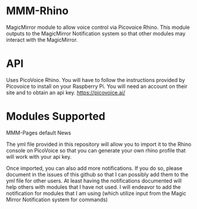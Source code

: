 # MMM-Rhino
MagicMirror module to allow voice control via Picovoice Rhino. This module outputs to the MagicMirror Notification system so that other modules may interact with the MagicMirror.

# API
Uses PicoVoice Rhino. You will have to follow the instructions provided by Picovoice to install on your Raspberry Pi. You will need an account on their site and to obtain an api key. https://picovoice.ai/

# Modules Supported
MMM-Pages
default News

The yml file provided in this repository will allow you to import it to the Rhino console on PicoVoice so that you can generate your own rhino profile that will work with your api key. 

Once imported, you can also add more notifications. If you do so, please document in the issues of this github so that I can possibly add them to the yml file for other users. At least having the notifications documented will help others with modules that I have not used. I will endeavor to add the notification for modules that I am using (which utilize input from the Magic Mirror Notification system for commands)
